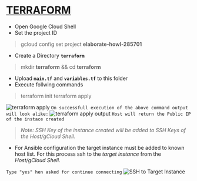 # [TERRAFORM](https://www.terraform.io/docs)

- Open Google Cloud Shell
- Set the project ID
> gcloud config set project __elaborate-howl-285701__
- Create a Directory __`terraform`__
> mkdir __terraform__ && cd __terraform__
- Upload __`main.tf`__ and __`variables.tf`__ to this folder
- Execute follwing commands
> terraform init
> terraform apply

![terraform apply](https://i.ibb.co/5FRZ1pL/2022-04-30-1-25-31.png)
`On successfull execution of the above command output will look alike:`
![terraform apply output](https://lh4.googleusercontent.com/nmaAbK7ZiG4N1KKOtN_E_fJg2wuxNTapjUnx_mf674rtKfe8z-1TkvDnPnS6HQpVvpPfdCULIJwKNTE-sZC2=w1366-h635)
`Host will return the Public IP of the instace created`

>_Note: SSH Key of the instance created will be added to SSH Keys of the Host/gCloud Shell._

- For Ansible configuration the target instance must be added to known host list. For this process ssh to the _target instance_ from the _Host/gCloud Shell_.

`Type "yes" hen asked for continue connecting`
![SSH to Target Instance](https://lh4.googleusercontent.com/2IgLll7NyUqB2xnZ0Cb4EbWj6a4JOMDzOsNPHdRHYkQaW_9Hkr216Hfvj2fr2JRLHXEtb470Mf8jv5qrKEpj=w1366-h635)
<!--stackedit_data:
eyJoaXN0b3J5IjpbMTM3Mjg4MTE3NiwxOTc2Njc5Njk0LDE1Mj
g0ODg4NywtMTMwNTYwNjA0MiwtNzAwMTIwMjk5LDQ3MDMyMzc5
MCwxMTk3ODcyNDE0LC03ODM3MzI4MDcsMTQxNDM0NTc0MSwtMT
k0NDc3NjI4OSwxNTQ0ODgwNDAwXX0=
-->
